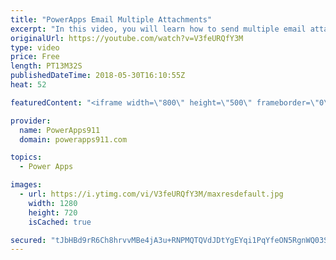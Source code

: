 ```yaml
---
title: "PowerApps Email Multiple Attachments"
excerpt: "In this video, you will learn how to send multiple email attachments with PowerApps via the Outlook connector. Turns out that if you build the collection in the format that the attachments property wants it is pretty easy to do. Check out the video for a couple of cool other concepts along the way also."
originalUrl: https://youtube.com/watch?v=V3feURQfY3M
type: video
price: Free
length: PT13M32S
publishedDateTime: 2018-05-30T16:10:55Z
heat: 52

featuredContent: "<iframe width=\"800\" height=\"500\" frameborder=\"0\" src=\"https://www.youtube.com/embed/V3feURQfY3M\" allow=\"accelerometer; autoplay; encrypted-media; gyroscope; picture-in-picture\" allowfullscreen></iframe>"

provider:
  name: PowerApps911
  domain: powerapps911.com

topics:
  - Power Apps

images:
  - url: https://i.ytimg.com/vi/V3feURQfY3M/maxresdefault.jpg
    width: 1280
    height: 720
    isCached: true

secured: "tJbHBd9rR6Ch8hrvvMBe4jA3u+RNPMQTQVdJDtYgEYqi1PqYfeON5RgnWQ03SdNUYQrhsK86rh6CXq+W78c0Fs5qbQbLBF+JGI73H0MPpPdv6pB1C11U0s7pyUZTgS/peAE60G7Q1ECZTY+ycCvI+tOIQH6RULVLiRbPO2TAXeaEmpnmnNfAKASoSew9A/54Fc78wEcA0YegbfjTF4BTqIbJkBrtoITW4yiowEfdn4OCaSYXaqr+E5c6On+TR0XPmL5PynyTHe+mSdNl8yPLrZVO+39PIZmawxk8DV9WgvRaMr+810RLFX5LL4F3X5sssbFPdQdZg6XASGBTODHjpEcCLbHPu35UpMhYinVQYmUSe8St6QdqtGNal+6PYLka1ULmZ3KwnNVGNcvD+NoEMtm24IWlWxaL2rCzFVO7RRU=;ij/JqdFLHP0J8KWBBY8vFw=="
---
```


